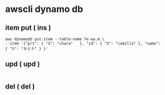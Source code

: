 
# awscli dynamo db


## item put ( ins )

```
aws dynamodb put-item --table-name fe-wa.m \
--item '{"prt": { "S": "chara"   }, "id": { "S": "camilla" }, "name": { "S": "カミラ" } }'
```


## upd ( upd )

```

```


## del ( del )

```

```



